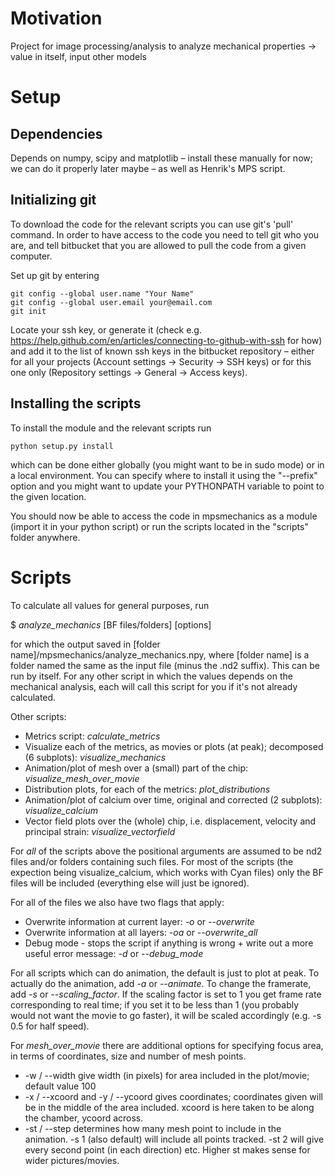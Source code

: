 # Motivation

Project for image processing/analysis to analyze mechanical properties -> value in itself, input other models

# Setup

## Dependencies

Depends on numpy, scipy and matplotlib – install these manually for now; we can do it properly later maybe – as well as Henrik's MPS script.

## Initializing git

To download the code for the relevant scripts you can use git's 'pull' command. In order to have access to the code you need to tell git who you are, and tell bitbucket that you are allowed to pull the code from a given computer.

Set up git by entering

    git config --global user.name "Your Name"
    git config --global user.email your@email.com
    git init

Locate your ssh key, or generate it (check e.g. https://help.github.com/en/articles/connecting-to-github-with-ssh for how) and add it to the list of known ssh keys in the bitbucket repository – either for all your projects (Account settings -> Security -> SSH keys) or for this one only (Repository settings -> General -> Access keys).

## Installing the scripts

To install the module and the relevant scripts run

    python setup.py install

which can be done either globally (you might want to be in sudo mode) or in a local environment. You can specify where to install it using the "--prefix" option and you might want to update your PYTHONPATH variable to point to the given location.

You should now be able to access the code in mpsmechanics as a module (import it in your python script) or run the scripts located in the "scripts" folder anywhere.

# Scripts

To calculate all values for general purposes, run

$ *analyze\_mechanics* [BF files/folders] [options]

for which the output saved in [folder name]/mpsmechanics/analyze\_mechanics.npy, where [folder name] is a folder named the same as the input file (minus the .nd2 suffix). This can be run by itself. For any other script in which the values depends on the mechanical analysis, each will call this script for you if it's not already calculated. 

Other scripts:
* Metrics script: *calculate_metrics*
* Visualize each of the metrics, as movies or plots (at peak); decomposed (6 subplots): *visualize_mechanics*
* Animation/plot of mesh over a (small) part of the chip: *visualize_mesh_over_movie*
* Distribution plots, for each of the metrics: *plot_distributions*
* Animation/plot of calcium over time, original and corrected (2 subplots): *visualize_calcium*
* Vector field plots over the (whole) chip, i.e. displacement, velocity and principal strain: *visualize_vectorfield*


For *all* of the scripts above the positional arguments are assumed to be nd2 files and/or folders containing such files. For most of the scripts (the expection being visualize\_calcium, which works with Cyan files) only the BF files will be included (everything else will just be ignored).

For all of the files we also have two flags that apply:
* Overwrite information at current layer: *-o* or *--overwrite*
* Overwrite information at all layers: *-oa* or *--overwrite\_all*
* Debug mode - stops the script if anything is wrong + write out a more useful error message: *-d* or *--debug\_mode*

For all scripts which can do animation, the default is just to plot at peak. To actually do the animation, add *-a* or *--animate*. To change the framerate, add *-s* or *--scaling\_factor*. If the scaling factor is set to 1 you get frame rate corresponding to real time; if you set it to be less than 1 (you probably would not want the movie to go faster), it will be scaled accordingly (e.g. -s 0.5 for half speed).

For *mesh\_over\_movie* there are additional options for specifying focus area, in terms of coordinates, size and number of mesh points.
* -w / --width give width (in pixels) for area included in the plot/movie; default value 100
* -x / --xcoord and -y / --ycoord gives coordinates; coordinates given will be in the middle of the area included. xcoord is here taken to be along the chamber, ycoord across.
* -st / --step determines how many mesh point to include in the animation. -s 1 (also default) will include all points tracked. -st 2 will give every second point (in each direction) etc. Higher st makes sense for wider pictures/movies.

